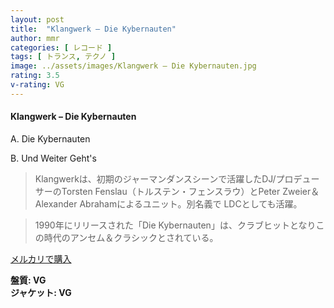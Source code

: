 ```yaml
---
layout: post
title:  "Klangwerk – Die Kybernauten"
author: mmr
categories: [ レコード ]
tags: [ トランス, テクノ ]
image: ../assets/images/Klangwerk – Die Kybernauten.jpg
rating: 3.5
v-rating: VG
---
```


#### Klangwerk – Die Kybernauten

A. Die Kybernauten

B. Und Weiter Geht's

> Klangwerkは、初期のジャーマンダンスシーンで活躍したDJ/プロデューサーのTorsten Fenslau（トルステン・フェンスラウ）とPeter Zweier＆Alexander Abrahamによるユニット。別名義で LDCとしても活躍。

> 1990年にリリースされた「Die Kybernauten」は、クラブヒットとなりこの時代のアンセム＆クラシックとされている。

[メルカリで購入](https://jp.mercari.com/item/m15180946021)

<div class="mt-4 mb-4 d-flex align-items-center">
<strong class="mr-1">盤質: VG</strong>
</div>
<div class="mt-4 mb-4 d-flex align-items-center">
<strong class="mr-1">ジャケット: VG</strong>
</div>
